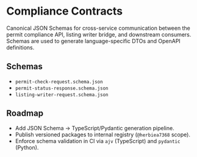 # Compliance Contracts

Canonical JSON Schemas for cross-service communication between the permit compliance API, listing writer bridge, and downstream consumers. Schemas are used to generate language-specific DTOs and OpenAPI definitions.

## Schemas
- `permit-check-request.schema.json`
- `permit-status-response.schema.json`
- `listing-writer-request.schema.json`

## Roadmap
- Add JSON Schema → TypeScript/Pydantic generation pipeline.
- Publish versioned packages to internal registry (`@herbiea7368` scope).
- Enforce schema validation in CI via `ajv` (TypeScript) and `pydantic` (Python).
